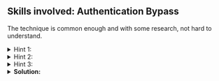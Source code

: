 ## Skills involved: Authentication Bypass

The technique is common enough and with some research, not hard to understand.

<details>
  <summary>Hint 1: </summary>
  
  What do you want to do? What's the obstacle here?
</details>
<details>
  <summary>Hint 2: </summary>
  
  A certain video by [PwnFunction](https://www.youtube.com/c/PwnFunction) may help your understanding to first part of the solution.
</details>
<details>
  <summary>Hint 3: </summary>
  
  You don't need to implement the tool yourself once you know what to do.
</details>

<details>
  <summary> <b>Solution:</b> </summary>
  <br/>
  
  At first, I was distracted and forgot this is a *crypto* challenge. I regained focus shortly afterwards. 
  The only crypto-related functionality is the `verify_login`, and passing it will give us the flag directly:
  
  ``` py
  def verify_login(func):
    @functools.wraps(func)
    def wrapped(*args, **kwargs):
        if not session.validate_login(request.cookies.get('login_info', '')):
            return redirect(url_for('web.login', error='You are not a logged in member'))
        return func(*args, **kwargs)
    return wrapped
  ```
  
  **models.py**:
  ``` py
  import hashlib, base64, urlparse, os
secret = os.urandom(16)
class session:
    @staticmethod
    def create(username, logged_in='True'):
        if username == 'guest':
            logged_in = 'False'
        hashing_input = 'username={}&isLoggedIn={}'.format(username, logged_in)
        crypto_segment = signature.create(hashing_input)
        
        return '{}.{}'.format(signature.encode(hashing_input), crypto_segment)
    
    @staticmethod
    def validate_login(payload):
        hashing_input, crypto_segment = payload.split('.')
        if signature.integrity(hashing_input, crypto_segment):
            return {
                k: v[-1] for k, v in urlparse.parse_qs(signature.decode(hashing_input)).items()
            }.get('isLoggedIn', '') == 'True'
        
        return False
class signature:
    @staticmethod
    def encode(data):
        return base64.b64encode(data)
    @staticmethod
    def decode(data):
        return base64.b64decode(data)
    @staticmethod
    def create(payload, secret=secret):
        return signature.encode(hashlib.sha512(secret + payload).hexdigest())
    
    @staticmethod
    def integrity(hashing_input, crypto_segment):
        return signature.create(signature.decode(hashing_input)) == crypto_segment
  ```
  
  After looking up some common vulnerabilities associated with hash functions in general, I learnt about [Length Extension Attacks](https://en.wikipedia.org/wiki/Length_extension_attack). I can say this challenge is a textbook example.
  
  The exploit is quite well-documented and the [explanation at Synopsys](https://www.whitehatsec.com/blog/hash-length-extension-attacks/) is comprehensive, yet it didn't include any actual code. It took me some time to realize that I cannot rewrite the hash state in Python.
  
  I eventually used [Ron Bowes's Hash Extender](https://github.com/iagox86/hash_extender). Having installed the `libssl-dev` package, I can `make` and use the tool to get the new hash for the appended string.
  
  ## Footnotes:
  1. For web developers: as mentioned by other posts, by simply hashing twice (i.e. **HMAC**) the issue is resolved.
  1. Alternatively other algorithms like the truncated variants SHA-512/256 or SHA-384 can be used. Also, all SHA-3 algorithms are quite resistant to length extension attacks.
  
</details>
